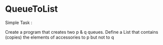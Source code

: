 # QueueToList 
 
Simple Task :
 
Create a program that creates two p & q queues.
Define a List that contains (copies) the elements of accessories to p but not to q
 
